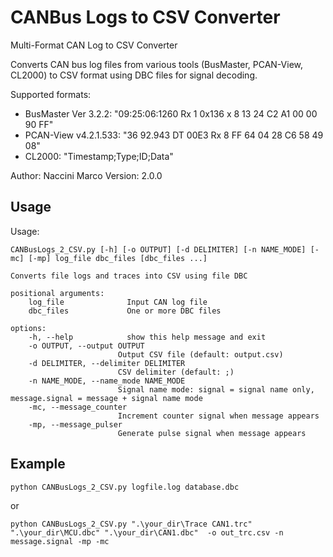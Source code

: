 # CANBus Logs to CSV Converter 

Multi-Format CAN Log to CSV Converter

Converts CAN bus log files from various tools (BusMaster, PCAN-View, CL2000)
to CSV format using DBC files for signal decoding.

Supported formats:
- BusMaster Ver 3.2.2: "09:25:06:1260 Rx 1 0x136 x 8 13 24 C2 A1 00 00 90 FF"
- PCAN-View v4.2.1.533: "36    92.943 DT     00E3 Rx 8  FF 64 04 28 C6 58 49 08"
- CL2000: "Timestamp;Type;ID;Data"

Author: Naccini Marco
Version: 2.0.0


## Usage 

Usage: 

	CANBusLogs_2_CSV.py [-h] [-o OUTPUT] [-d DELIMITER] [-n NAME_MODE] [-mc] [-mp] log_file dbc_files [dbc_files ...]

	Converts file logs and traces into CSV using file DBC

	positional arguments:
		log_file              Input CAN log file
		dbc_files             One or more DBC files

	options:
		-h, --help            show this help message and exit
		-o OUTPUT, --output OUTPUT
							Output CSV file (default: output.csv)
		-d DELIMITER, --delimiter DELIMITER
							CSV delimiter (default: ;)
		-n NAME_MODE, --name_mode NAME_MODE
							Signal name mode: signal = signal name only, message.signal = message + signal name mode
		-mc, --message_counter
							Increment counter signal when message appears
		-mp, --message_pulser
							Generate pulse signal when message appears

## Example  

	python CANBusLogs_2_CSV.py logfile.log database.dbc

or 

	python CANBusLogs_2_CSV.py ".\your_dir\Trace CAN1.trc" ".\your_dir\MCU.dbc" ".\your_dir\CAN1.dbc"  -o out_trc.csv -n message.signal -mp -mc
	
